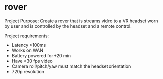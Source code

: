 # rover

Project Purpose:
Create a rover that is streams video to a VR headset worn by user and is controlled by the headset and a remote control.

Project requirements:
- Latency >100ms
- Works on WAN
- Battery powered for +20 min
- Have >30 fps video
- Camera roll/pitch/yaw must match the headset orientation
- 720p resolution
